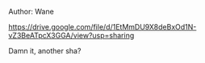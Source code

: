Author: Wane

https://drive.google.com/file/d/1EtMmDU9X8deBxOd1N-vZ3BeATpcX3GGA/view?usp=sharing

Damn it, another sha?
